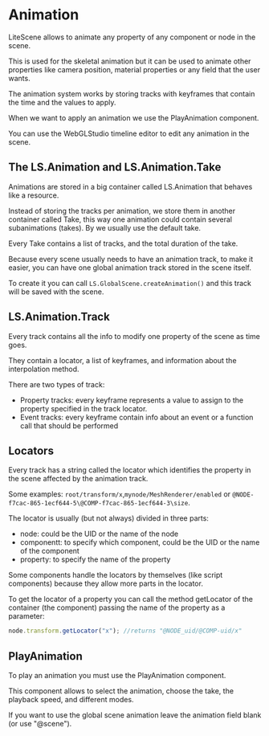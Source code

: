 # Animation #

LiteScene allows to animate any property of any component or node in the scene.

This is used for the skeletal animation but it can be used to animate other properties like camera position, material properties or any field that the user wants.

The animation system works by storing tracks with keyframes that contain the time and the values to apply.

When we want to apply an animation we use the PlayAnimation component.

You can use the WebGLStudio timeline editor to edit any animation in the scene.

## The LS.Animation and LS.Animation.Take ##

Animations are stored in a big container called LS.Animation that behaves like a resource.

Instead of storing the tracks per animation, we store them in another container called Take, this way one animation could contain several subanimations (takes).
By we usually use the default take.

Every Take contains a list of tracks, and the total duration of the take.

Because every scene usually needs to have an animation track, to make it easier, you can have one global animation track stored in the scene itself.

To create it you can call ```LS.GlobalScene.createAnimation()``` and this track will be saved with the scene.

## LS.Animation.Track ##

Every track contains all the info to modify one property of the scene as time goes.

They contain a locator, a list of keyframes, and information about the interpolation method.

There are two types of track:
- Property tracks: every keyframe represents a value to assign to the property specified in the track locator.
- Event tracks: every keyframe contain info about an event or a function call that should be performed 

## Locators ##

Every track has a string called the locator which identifies the property in the scene affected by the animation track.

Some examples: ```root/transform/x```,```mynode/MeshRenderer/enabled``` or ```@NODE-f7cac-865-1ecf644-5\@COMP-f7cac-865-1ecf644-3\size```.

The locator is usually (but not always) divided in three parts:
 * node: could be the UID or the name of the node
 * componentt: to specify which component, could be the UID or the name of the component
 * property: to specify the name of the property

Some components handle the locators by themselves (like script components) because they allow more parts in the locator.

To get the locator of a property you can call the method getLocator of the container (the component) passing the name of the property as a parameter:

```javascript
node.transform.getLocator("x"); //returns "@NODE_uid/@COMP-uid/x"
```

## PlayAnimation ##

To play an animation you must use the PlayAnimation component.

This component allows to select the animation, choose the take, the playback speed, and different modes.

If you want to use the global scene animation leave the animation field blank (or use "@scene").
